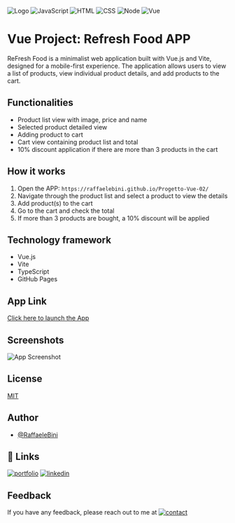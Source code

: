 ![Logo](https://www.raffaelebini.com/assets/img/LogoRBScuroPiccolo.png)
![JavaScript](https://img.shields.io/badge/javascript-yellow?logo=javascript)
![HTML](https://img.shields.io/badge/html-blue?logo=html5)
![CSS](https://img.shields.io/badge/css-blue?logo=css3)
![Node](https://img.shields.io/badge/node-red?logo=npm)
![Vue](https://img.shields.io/badge/vue-green?logo=vue)

# Vue Project: Refresh Food APP
ReFresh Food is a minimalist web application built with Vue.js and Vite, designed for a mobile-first experience. The application allows users to view a list of products, view individual product details, and add products to the cart.

## Functionalities

* Product list view with image, price and name
* Selected product detailed view
* Adding product to cart
* Cart view containing product list and total
* 10% discount application if there are more than 3 products in the cart

## How it works

1. Open the APP: `https://raffaelebini.github.io/Progetto-Vue-02/`
2. Navigate through the product list and select a product to view the details
3. Add product(s) to the cart
4. Go to the cart and check the total
5. If more than 3 products are bought, a 10% discount will be applied

## Technology framework

* Vue.js
* Vite
* TypeScript
* GitHub Pages

## App Link
[Click here to launch the App](https://raffaelebini.github.io/Progetto-Vue-02/)

## Screenshots
![App Screenshot](./src/assets/ScreenshotTicTacToe.png)

## License
[MIT](https://choosealicense.com/licenses/mit/)

## Author
- [@RaffaeleBini](https://www.github.com/RaffaeleBini)

## 🔗 Links
[![portfolio](https://img.shields.io/badge/my_homepage-000?style=for-the-badge&logo=ko-fi&logoColor=yellow)](https://www.raffaelebini.com/)
[![linkedin](https://img.shields.io/badge/linkedin-0A66C2?style=for-the-badge&logo=linkedin&logoColor=white)](https://https://www.linkedin.com/in/raffaelebini/)

## Feedback

If you have any feedback, please reach out to me at [![contact](https://img.shields.io/badge/my_homepage-000?style=for-the-badge&logo=ko-fi&logoColor=yellow)](https://www.raffaelebini.com/#6)
